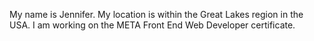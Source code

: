 My name is Jennifer.
My location is within the Great Lakes region in the USA.
I am working on the META Front End Web Developer certificate.
